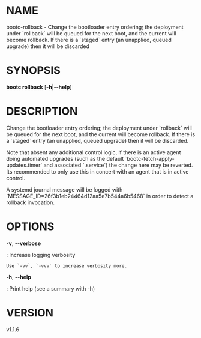 # NAME

bootc-rollback - Change the bootloader entry ordering; the deployment
under \`rollback\` will be queued for the next boot, and the current
will become rollback. If there is a \`staged\` entry (an unapplied,
queued upgrade) then it will be discarded

# SYNOPSIS

**bootc rollback** \[**-h**\|**\--help**\]

# DESCRIPTION

Change the bootloader entry ordering; the deployment under \`rollback\`
will be queued for the next boot, and the current will become rollback.
If there is a \`staged\` entry (an unapplied, queued upgrade) then it
will be discarded.

Note that absent any additional control logic, if there is an active
agent doing automated upgrades (such as the default
\`bootc-fetch-apply-updates.timer\` and associated \`.service\`) the
change here may be reverted. Its recommended to only use this in concert
with an agent that is in active control.

A systemd journal message will be logged with
\`MESSAGE_ID=26f3b1eb24464d12aa5e7b544a6b5468\` in order to detect a
rollback invocation.

# OPTIONS

**-v**, **\--verbose**

:   Increase logging verbosity

    Use `-vv`, `-vvv` to increase verbosity more.

**-h**, **\--help**

:   Print help (see a summary with -h)

# VERSION

v1.1.6
